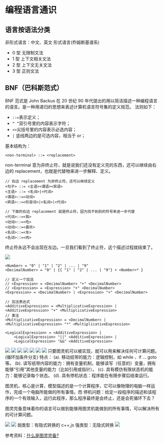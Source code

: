 # 编程语言通识

## 语言按语法分类

非形式语言：中文、英文
形式语言(乔姆斯基谱系)

- 0 型 无限制文法
- 1 型 上下文相关文法
- 2 型 上下文无关文法
- 3 型 正则文法

## BNF（巴科斯范式）

BNF 范式是 John Backus 在 20 世纪 90 年代提出的用以简洁描述一种编程语言的语言。是一种用递归的思想来表述计算机语言符号集的定义规范。 法则如下：

- `::=`表示定义；
- `“ ”`双引号里的内容表示字符；
- `<>`尖括号里的内容表示必选内容；
- `|` 竖线两边的是可选内容，相当于 or；

基本结构为：

```
<non-terminal> ::= <replacement>
```

non-terminal 意为非终止符，就是说我们还没有定义完的东西，还可以继续由右边的 replacement，也就是代替物来进一步解释、定义。

```
// 右边 replacement 为非终止符，还可以继续定义
<句子> ::= <主语><谓语><宾语>
<主语> ::= <名词>|<代词>
<谓语>::=<动词>
<宾语>::=<形容词>|<名词>|<代词>

// 下面的右边 replacement 就是终止符，因为找不到别的符号来进一步代替
<代词>::=<我>
<动词>::=<吃>
<动词>::=<喜欢>
<名词>::=<车>
<名词>::=<肉>
```

终止符永远不会出现在左边。一旦我们看到了终止符，这个描述过程就结束了。

![](imgs/2020-11-06-09-51-12.png)

```
<Number> = "0" | "1" | "2" | ... | "9"
<DecimalNumber> = "0" | {{ "1" | "2" | ... | "9"} + <Number>* }

// 定义一个加法
// <Expression> = <DecimalNumber> "+" <DecimalNumber>
// <Expression> = <Expression> "+" <DecimalNumber>
<Expression> = <DecimalNumber> | <Expression> "+" <DecimalNumber>

// 加法表达式
<AdditiveExpression> = <MultiplicativeExpression> | <AdditiveExpression> "+" <MultiplicativeExpression>
// 乘法
<MultiplicativeExpression> = <DecimalNumber> | <MultiplicativeExpression> "*" <MultiplicativeExpression>

<LogicalExpression> = <AdditiveExpression> |
    <LogicalExpression> "||" <AdditiveExpression> |
    <LogicalExpression> "&&" <AdditiveExpression>
```

![](imgs/2020-11-06-09-58-16.png)
![](imgs/2020-11-06-09-59-24.png)
![](imgs/2020-11-06-10-00-36.png)
![](imgs/2020-11-06-10-15-57.png)
![](imgs/2020-11-06-10-21-22.png)
![](imgs/2020-11-06-10-18-27.png)
![](imgs/2020-11-06-10-25-31.png)
只要图灵机可以被实现，就可以用来解决任何可计算问题。(循环加条件分支)
特点：
(a). 移动纸带的能力：逻辑控制，如 while 、if ... goto 等。
(b). 读写纸带内容的能力：拥有变量机制，能够读写（任意的）变量，拥有能够“引用”其他变量的能力（比如引用或指针）。
(c). 具有模仿有限状态机的能力：能够记录每个状态。
(d). 具有停机状态：程序能在有限步骤后结束运行。

图灵机，核心是计算，模型描述的是一个计算程序，它可以像物理的电脑一样运作，完成一个电脑所能做的所有事情。而
停机问题：给定一段程序的描述和该程序的一个有效输入，运行此程序，那么程序最终是会终止，还是会死循环下去？

图灵完备意味着你的语言可以做到能够用图灵机能做到的所有事情，可以解决所有的可计算问题。

![](imgs/2020-11-06-10-29-38.png)
![](imgs/2020-11-06-10-30-34.png)
弱类型：有隐式转换的 c++,js
强类型：无隐式转换
![](imgs/2020-11-06-10-37-48.png)

参考资料：[什么是图灵完备?](https://www.zhihu.com/question/20115374)
